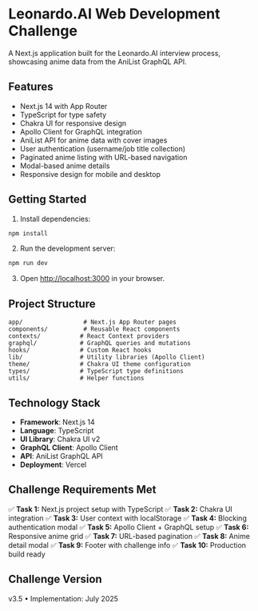 # Leonardo.AI Web Development Challenge

A Next.js application built for the Leonardo.AI interview process, showcasing anime data from the AniList GraphQL API.

## Features

- Next.js 14 with App Router
- TypeScript for type safety
- Chakra UI for responsive design
- Apollo Client for GraphQL integration
- AniList API for anime data with cover images
- User authentication (username/job title collection)
- Paginated anime listing with URL-based navigation
- Modal-based anime details
- Responsive design for mobile and desktop

## Getting Started

1. Install dependencies:
```bash
npm install
```

2. Run the development server:
```bash
npm run dev
```

3. Open [http://localhost:3000](http://localhost:3000) in your browser.

## Project Structure

```
app/                 # Next.js App Router pages
components/          # Reusable React components
contexts/           # React Context providers
graphql/            # GraphQL queries and mutations
hooks/              # Custom React hooks
lib/                # Utility libraries (Apollo Client)
theme/              # Chakra UI theme configuration
types/              # TypeScript type definitions
utils/              # Helper functions
```

## Technology Stack

- **Framework**: Next.js 14
- **Language**: TypeScript
- **UI Library**: Chakra UI v2
- **GraphQL Client**: Apollo Client
- **API**: AniList GraphQL API
- **Deployment**: Vercel

## Challenge Requirements Met

✅ **Task 1:** Next.js project setup with TypeScript
✅ **Task 2:** Chakra UI integration
✅ **Task 3:** User context with localStorage
✅ **Task 4:** Blocking authentication modal
✅ **Task 5:** Apollo Client + GraphQL setup
✅ **Task 6:** Responsive anime grid
✅ **Task 7:** URL-based pagination
✅ **Task 8:** Anime detail modal
✅ **Task 9:** Footer with challenge info
✅ **Task 10:** Production build ready

## Challenge Version

v3.5 • Implementation: July 2025
